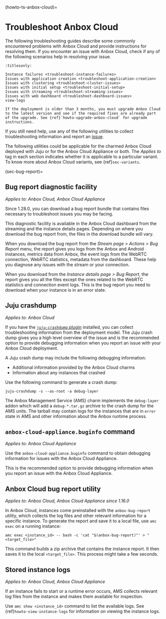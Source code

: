 (howto-ts-anbox-cloud)=
# Troubleshoot Anbox Cloud

The following troubleshooting guides describe some commonly encountered problems with Anbox Cloud and provide instructions for resolving them. If you encounter an issue with Anbox Cloud, check if any of the following scenarios help in resolving your issue.

```{toctree}
:titlesonly:

Instance failures <troubleshoot-instance-failures>
Issues with application creation <troubleshoot-application-creation>
Issues with clustering <troubleshoot-cluster-issues>
Issues with initial setup <troubleshoot-initial-setup>
Issues with streaming <troubleshoot-streaming-issues>
Issues with web dashboard <troubleshoot-dashboard-issues>
view-logs
```

```{note}
If the deployment is older than 3 months, you must upgrade Anbox Cloud to the latest version and see if the required fixes are already part of the upgrade. See {ref}`howto-upgrade-anbox-cloud` for upgrade instructions.
```

If you still need help, use any of the following utilities to collect troubleshooting information and report an [issue](https://bugs.launchpad.net/anbox-cloud/+filebug).


The following utilities could be applicable for the charmed Anbox Cloud deployed with Juju or for the Anbox Cloud Appliance or both. The *Applies to* tag in each section indicates whether it is applicable to a particular variant. To know more about Anbox Cloud variants, see {ref}`sec-variants`.

(sec-bug-report)=
## Bug report diagnostic facility

*Applies to: Anbox Cloud, Anbox Cloud Appliance*

Since 1.28.0, you can download a bug report bundle that contains files necessary to troubleshoot issues you may be facing.

This diagnostic facility is available in the Anbox Cloud dashboard from the streaming and the instance details pages. Depending on where you download the bug report from, the files in the download bundle will vary.

When you download the bug report from the *Stream page > Actions > Bug Report* menu, the report gives you logs from the Anbox and Android instances, metrics data from Anbox, the event logs from the WebRTC connection, WebRTC statistics, metadata from the dashboard. These help you diagnose any issues with the stream or your connection.

When you download from the *Instance details page > Bug Report*, the report gives you all the files except the ones related to the WebRTC statistics and connection event logs. This is the bug report you need to download when your instance is in an error state.

## Juju crashdump

*Applies to: Anbox Cloud*

If you have the [`juju-crashdump` plugin](https://github.com/juju/juju-crashdump) installed, you can collect troubleshooting information from the deployment model. The Juju crash dump gives you a high level overview of the issue and is the recommended option to provide debugging information when you report an issue with your Anbox Cloud deployment.

A Juju crash dump may include the following debugging information:
* Additional information provided by the Anbox Cloud charms
* Information about any instances that crashed

Use the following command to generate a crash dump:

    juju-crashdump -s --as-root -a debug-layer

The Anbox Management Service (AMS) charm implements the `debug-layer` addon which will add a `debug-*.tar.gz` archive to the crash dump for the AMS units. The tarball may contain logs for the instances that are in `error` state in AMS and other information about the Anbox runtime process.

## `anbox-cloud-appliance.buginfo` command

*Applies to: Anbox Cloud Appliance*

Use the `anbox-cloud-appliance.buginfo` command to obtain debugging information for issues with the Anbox Cloud Appliance.

This is the recommended option to provide debugging information when you report an issue with the Anbox Cloud Appliance.

## Anbox Cloud bug report utility

*Applies to: Anbox Cloud, Anbox Cloud Appliance since 1.16.0*

In Anbox Cloud, instances come preinstalled with the `anbox-bug-report` utility, which
collects the log files and other relevant information for a specific instance.
To generate the report and save it to a local file, use `amc exec` on a running
instance:

```
amc exec <instance_id> -- bash -c 'cat "$(anbox-bug-report)"' > "<target_file>"
```

This command builds a zip archive that contains the instance report. It then
saves it to the local `<target_file>`. This process might take a few seconds.

## Stored instance logs

*Applies to: Anbox Cloud, Anbox Cloud Appliance*

If an instance fails to start or a runtime error occurs, AMS collects relevant log files from the instance and makes them available for inspection. 

Use `amc show <instance_id>` command to list the available logs. See {ref}`howto-view-instance-logs` for information on viewing the instance logs.
